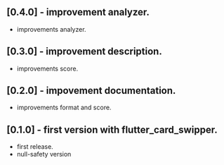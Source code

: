 ## [0.4.0] - improvement analyzer.
* improvements analyzer.

## [0.3.0] - improvement description.
* improvements score.

## [0.2.0] - impovement documentation.
* improvements format and score.

## [0.1.0] - first version with flutter_card_swipper.

* first release.
* null-safety version
